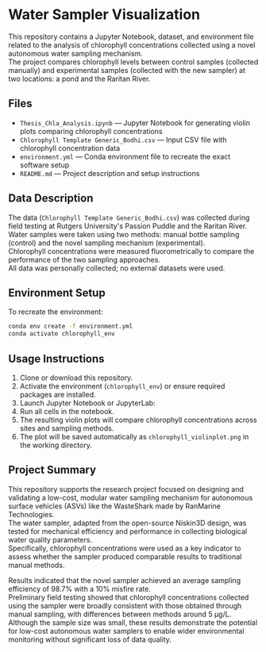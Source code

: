 # Water Sampler Visualization

This repository contains a Jupyter Notebook, dataset, and environment file related to the analysis of chlorophyll concentrations collected using a novel autonomous water sampling mechanism.  
The project compares chlorophyll levels between control samples (collected manually) and experimental samples (collected with the new sampler) at two locations: a pond and the Raritan River.

## Files

- `Thesis_Chla_Analysis.ipynb` — Jupyter Notebook for generating violin plots comparing chlorophyll concentrations
- `Chlorophyll Template Generic_Bodhi.csv` — Input CSV file with chlorophyll concentration data
- `environment.yml` — Conda environment file to recreate the exact software setup
- `README.md` — Project description and setup instructions

## Data Description

The data (`Chlorophyll Template Generic_Bodhi.csv`) was collected during field testing at Rutgers University's Passion Puddle and the Raritan River.  
Water samples were taken using two methods: manual bottle sampling (control) and the novel sampling mechanism (experimental).  
Chlorophyll concentrations were measured fluorometrically to compare the performance of the two sampling approaches.  
All data was personally collected; no external datasets were used.

## Environment Setup

To recreate the environment:

```bash
conda env create -f environment.yml
conda activate chlorophyll_env
```

## Usage Instructions

1. Clone or download this repository.
2. Activate the environment (`chlorophyll_env`) or ensure required packages are installed.
3. Launch Jupyter Notebook or JupyterLab:
4. Run all cells in the notebook.
5. The resulting violin plots will compare chlorophyll concentrations across sites and sampling methods.  
6. The plot will be saved automatically as `chlorophyll_violinplot.png` in the working directory.

## Project Summary

This repository supports the research project focused on designing and validating a low-cost, modular water sampling mechanism for autonomous surface vehicles (ASVs) like the WasteShark made by RanMarine Technologies.  
The water sampler, adapted from the open-source Niskin3D design, was tested for mechanical efficiency and performance in collecting biological water quality parameters.  
Specifically, chlorophyll concentrations were used as a key indicator to assess whether the sampler produced comparable results to traditional manual methods.

Results indicated that the novel sampler achieved an average sampling efficiency of 98.7% with a 10% misfire rate.  
Preliminary field testing showed that chlorophyll concentrations collected using the sampler were broadly consistent with those obtained through manual sampling, with differences between methods around 5 µg/L.  
Although the sample size was small, these results demonstrate the potential for low-cost autonomous water samplers to enable wider environmental monitoring without significant loss of data quality.

